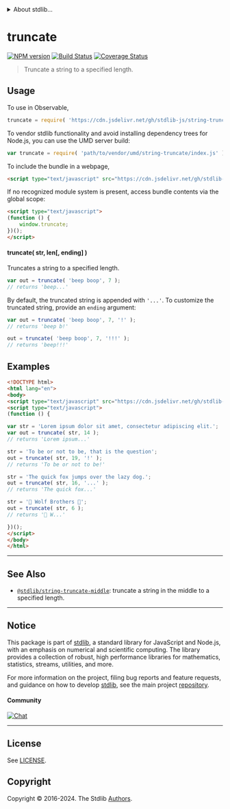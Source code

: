 <!--

@license Apache-2.0

Copyright (c) 2021 The Stdlib Authors.

Licensed under the Apache License, Version 2.0 (the "License");
you may not use this file except in compliance with the License.
You may obtain a copy of the License at

   http://www.apache.org/licenses/LICENSE-2.0

Unless required by applicable law or agreed to in writing, software
distributed under the License is distributed on an "AS IS" BASIS,
WITHOUT WARRANTIES OR CONDITIONS OF ANY KIND, either express or implied.
See the License for the specific language governing permissions and
limitations under the License.

-->


<details>
  <summary>
    About stdlib...
  </summary>
  <p>We believe in a future in which the web is a preferred environment for numerical computation. To help realize this future, we've built stdlib. stdlib is a standard library, with an emphasis on numerical and scientific computation, written in JavaScript (and C) for execution in browsers and in Node.js.</p>
  <p>The library is fully decomposable, being architected in such a way that you can swap out and mix and match APIs and functionality to cater to your exact preferences and use cases.</p>
  <p>When you use stdlib, you can be absolutely certain that you are using the most thorough, rigorous, well-written, studied, documented, tested, measured, and high-quality code out there.</p>
  <p>To join us in bringing numerical computing to the web, get started by checking us out on <a href="https://github.com/stdlib-js/stdlib">GitHub</a>, and please consider <a href="https://opencollective.com/stdlib">financially supporting stdlib</a>. We greatly appreciate your continued support!</p>
</details>

# truncate

[![NPM version][npm-image]][npm-url] [![Build Status][test-image]][test-url] [![Coverage Status][coverage-image]][coverage-url] <!-- [![dependencies][dependencies-image]][dependencies-url] -->

> Truncate a string to a specified length.

<!-- Section to include introductory text. Make sure to keep an empty line after the intro `section` element and another before the `/section` close. -->

<section class="intro">

</section>

<!-- /.intro -->

<!-- Package usage documentation. -->



<section class="usage">

## Usage

To use in Observable,

```javascript
truncate = require( 'https://cdn.jsdelivr.net/gh/stdlib-js/string-truncate@umd/browser.js' )
```

To vendor stdlib functionality and avoid installing dependency trees for Node.js, you can use the UMD server build:

```javascript
var truncate = require( 'path/to/vendor/umd/string-truncate/index.js' )
```

To include the bundle in a webpage,

```html
<script type="text/javascript" src="https://cdn.jsdelivr.net/gh/stdlib-js/string-truncate@umd/browser.js"></script>
```

If no recognized module system is present, access bundle contents via the global scope:

```html
<script type="text/javascript">
(function () {
    window.truncate;
})();
</script>
```

#### truncate( str, len\[, ending] )

Truncates a string to a specified length.

```javascript
var out = truncate( 'beep boop', 7 );
// returns 'beep...'
```

By default, the truncated string is appended with `'...'`. To customize the truncated string, provide an `ending` argument:

```javascript
var out = truncate( 'beep boop', 7, '!' );
// returns 'beep b!'

out = truncate( 'beep boop', 7, '!!!' );
// returns 'beep!!!'
```

</section>

<!-- /.usage -->

<!-- Package usage notes. Make sure to keep an empty line after the `section` element and another before the `/section` close. -->

<section class="notes">

</section>

<!-- /.notes -->

<!-- Package usage examples. -->

<section class="examples">

## Examples

<!-- eslint no-undef: "error" -->

```html
<!DOCTYPE html>
<html lang="en">
<body>
<script type="text/javascript" src="https://cdn.jsdelivr.net/gh/stdlib-js/string-truncate@umd/browser.js"></script>
<script type="text/javascript">
(function () {

var str = 'Lorem ipsum dolor sit amet, consectetur adipiscing elit.';
var out = truncate( str, 14 );
// returns 'Lorem ipsum...'

str = 'To be or not to be, that is the question';
out = truncate( str, 19, '!' );
// returns 'To be or not to be!'

str = 'The quick fox jumps over the lazy dog.';
out = truncate( str, 16, '...' );
// returns 'The quick fox...'

str = '🐺 Wolf Brothers 🐺';
out = truncate( str, 6 );
// returns '🐺 W...'

})();
</script>
</body>
</html>
```

</section>

<!-- /.examples -->

<!-- Section for describing a command-line interface. -->



<!-- Section to include cited references. If references are included, add a horizontal rule *before* the section. Make sure to keep an empty line after the `section` element and another before the `/section` close. -->

<section class="references">

</section>

<!-- /.references -->

<!-- Section for related `stdlib` packages. Do not manually edit this section, as it is automatically populated. -->

<section class="related">

* * *

## See Also

-   <span class="package-name">[`@stdlib/string-truncate-middle`][@stdlib/string/truncate-middle]</span><span class="delimiter">: </span><span class="description">truncate a string in the middle to a specified length.</span>

</section>

<!-- /.related -->

<!-- Section for all links. Make sure to keep an empty line after the `section` element and another before the `/section` close. -->


<section class="main-repo" >

* * *

## Notice

This package is part of [stdlib][stdlib], a standard library for JavaScript and Node.js, with an emphasis on numerical and scientific computing. The library provides a collection of robust, high performance libraries for mathematics, statistics, streams, utilities, and more.

For more information on the project, filing bug reports and feature requests, and guidance on how to develop [stdlib][stdlib], see the main project [repository][stdlib].

#### Community

[![Chat][chat-image]][chat-url]

---

## License

See [LICENSE][stdlib-license].


## Copyright

Copyright &copy; 2016-2024. The Stdlib [Authors][stdlib-authors].

</section>

<!-- /.stdlib -->

<!-- Section for all links. Make sure to keep an empty line after the `section` element and another before the `/section` close. -->

<section class="links">

[npm-image]: http://img.shields.io/npm/v/@stdlib/string-truncate.svg
[npm-url]: https://npmjs.org/package/@stdlib/string-truncate

[test-image]: https://github.com/stdlib-js/string-truncate/actions/workflows/test.yml/badge.svg?branch=main
[test-url]: https://github.com/stdlib-js/string-truncate/actions/workflows/test.yml?query=branch:main

[coverage-image]: https://img.shields.io/codecov/c/github/stdlib-js/string-truncate/main.svg
[coverage-url]: https://codecov.io/github/stdlib-js/string-truncate?branch=main

<!--

[dependencies-image]: https://img.shields.io/david/stdlib-js/string-truncate.svg
[dependencies-url]: https://david-dm.org/stdlib-js/string-truncate/main

-->

[chat-image]: https://img.shields.io/gitter/room/stdlib-js/stdlib.svg
[chat-url]: https://app.gitter.im/#/room/#stdlib-js_stdlib:gitter.im

[stdlib]: https://github.com/stdlib-js/stdlib

[stdlib-authors]: https://github.com/stdlib-js/stdlib/graphs/contributors

[cli-section]: https://github.com/stdlib-js/string-truncate#cli
[cli-url]: https://github.com/stdlib-js/string-truncate/tree/cli
[@stdlib/string-truncate]: https://github.com/stdlib-js/string-truncate/tree/main

[umd]: https://github.com/umdjs/umd
[es-module]: https://developer.mozilla.org/en-US/docs/Web/JavaScript/Guide/Modules

[deno-url]: https://github.com/stdlib-js/string-truncate/tree/deno
[umd-url]: https://github.com/stdlib-js/string-truncate/tree/umd
[esm-url]: https://github.com/stdlib-js/string-truncate/tree/esm
[branches-url]: https://github.com/stdlib-js/string-truncate/blob/main/branches.md

[stdlib-license]: https://raw.githubusercontent.com/stdlib-js/string-truncate/main/LICENSE

[standard-streams]: https://en.wikipedia.org/wiki/Standard_streams

[mdn-regexp]: https://developer.mozilla.org/en-US/docs/Web/JavaScript/Guide/Regular_Expressions

<!-- <related-links> -->

[@stdlib/string/truncate-middle]: https://github.com/stdlib-js/string-truncate-middle/tree/umd

<!-- </related-links> -->

</section>

<!-- /.links -->
